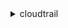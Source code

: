 <details><summary>cloudtrail</summary><blockquote>

- **<details><summary>add-tags</summary><blockquote>**

  * --resource-id
  * --tags-list
  * --cli-input-json
  * --cli-input-yaml
  * --generate-cli-skeleton


- **<details><summary>create-trail</summary><blockquote>**

  * --name
  * --s3-bucket-name
  * --s3-key-prefix
  * --sns-topic-name
  * --include-global-service-events
  * --no-include-global-service-events
  * --is-multi-region-trail
  * --no-is-multi-region-trail
  * --enable-log-file-validation
  * --no-enable-log-file-validation
  * --cloud-watch-logs-log-group-arn
  * --cloud-watch-logs-role-arn
  * --kms-key-id
  * --is-organization-trail
  * --no-is-organization-trail
  * --tags-list
  * --cli-input-json
  * --cli-input-yaml
  * --generate-cli-skeleton


- **<details><summary>delete-trail</summary><blockquote>**

  * --name
  * --cli-input-json
  * --cli-input-yaml
  * --generate-cli-skeleton


- **<details><summary>describe-trails</summary><blockquote>**

  * --trail-name-list
  * --include-shadow-trails
  * --no-include-shadow-trails
  * --cli-input-json
  * --cli-input-yaml
  * --generate-cli-skeleton


- **<details><summary>get-event-selectors</summary><blockquote>**

  * --trail-name
  * --cli-input-json
  * --cli-input-yaml
  * --generate-cli-skeleton


- **<details><summary>get-insight-selectors</summary><blockquote>**

  * --trail-name
  * --cli-input-json
  * --cli-input-yaml
  * --generate-cli-skeleton


- **<details><summary>get-trail</summary><blockquote>**

  * --name
  * --cli-input-json
  * --cli-input-yaml
  * --generate-cli-skeleton


- **<details><summary>get-trail-status</summary><blockquote>**

  * --name
  * --cli-input-json
  * --cli-input-yaml
  * --generate-cli-skeleton


- **<details><summary>help</summary><blockquote>**

  * 


- **<details><summary>list-public-keys</summary><blockquote>**

  * --start-time
  * --end-time
  * --cli-input-json
  * --cli-input-yaml
  * --starting-token
  * --max-items
  * --generate-cli-skeleton


- **<details><summary>list-tags</summary><blockquote>**

  * --resource-id-list
  * --cli-input-json
  * --cli-input-yaml
  * --starting-token
  * --max-items
  * --generate-cli-skeleton


- **<details><summary>list-trails</summary><blockquote>**

  * --cli-input-json
  * --cli-input-yaml
  * --starting-token
  * --max-items
  * --generate-cli-skeleton


- **<details><summary>lookup-events</summary><blockquote>**

  * --lookup-attributes
  * --start-time
  * --end-time
  * --event-category
  * --cli-input-json
  * --cli-input-yaml
  * --starting-token
  * --page-size
  * --max-items
  * --generate-cli-skeleton


- **<details><summary>put-event-selectors</summary><blockquote>**

  * --trail-name
  * --event-selectors
  * --advanced-event-selectors
  * --cli-input-json
  * --cli-input-yaml
  * --generate-cli-skeleton


- **<details><summary>put-insight-selectors</summary><blockquote>**

  * --trail-name
  * --insight-selectors
  * --cli-input-json
  * --cli-input-yaml
  * --generate-cli-skeleton


- **<details><summary>remove-tags</summary><blockquote>**

  * --resource-id
  * --tags-list
  * --cli-input-json
  * --cli-input-yaml
  * --generate-cli-skeleton


- **<details><summary>start-logging</summary><blockquote>**

  * --name
  * --cli-input-json
  * --cli-input-yaml
  * --generate-cli-skeleton


- **<details><summary>stop-logging</summary><blockquote>**

  * --name
  * --cli-input-json
  * --cli-input-yaml
  * --generate-cli-skeleton


- **<details><summary>update-trail</summary><blockquote>**

  * --name
  * --s3-bucket-name
  * --s3-key-prefix
  * --sns-topic-name
  * --include-global-service-events
  * --no-include-global-service-events
  * --is-multi-region-trail
  * --no-is-multi-region-trail
  * --enable-log-file-validation
  * --no-enable-log-file-validation
  * --cloud-watch-logs-log-group-arn
  * --cloud-watch-logs-role-arn
  * --kms-key-id
  * --is-organization-trail
  * --no-is-organization-trail
  * --cli-input-json
  * --cli-input-yaml
  * --generate-cli-skeleton


- **<details><summary>validate-logs</summary><blockquote>**

  * --trail-arn
  * --start-time
  * --end-time
  * --s3-bucket
  * --s3-prefix
  * --account-id
  * --verbose


</blockquote></details>
</blockquote></details>
</blockquote></details>
</blockquote></details>
</blockquote></details>
</blockquote></details>
</blockquote></details>
</blockquote></details>
</blockquote></details>
</blockquote></details>
</blockquote></details>
</blockquote></details>
</blockquote></details>
</blockquote></details>
</blockquote></details>
</blockquote></details>
</blockquote></details>
</blockquote></details>
</blockquote></details>
</blockquote></details>
</blockquote></details>
